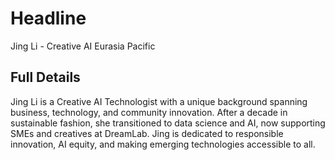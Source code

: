 # Headline

Jing Li - Creative AI Eurasia Pacific

## Full Details

Jing Li is a Creative AI Technologist with a unique background spanning business, technology, and community innovation. After a decade in sustainable fashion, she transitioned to data science and AI, now supporting SMEs and creatives at DreamLab. Jing is dedicated to responsible innovation, AI equity, and making emerging technologies accessible to all.
